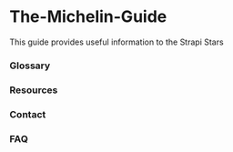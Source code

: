 # The-Michelin-Guide
This guide provides useful information to the Strapi Stars

### Glossary 

### Resources

### Contact

### FAQ

